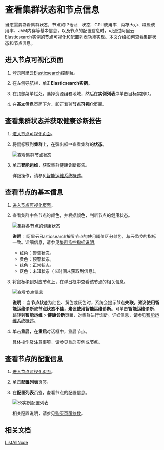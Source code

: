 # 查看集群状态和节点信息

当您需要查看集群状态，节点的IP地址、状态、CPU使用率、内存大小、磁盘使用率、JVM内存等基本信息，以及节点的配置信息时，可通过阿里云Elasticsearch实例的节点可视化和配置列表功能实现。本文介绍如何查看集群状态和节点信息。

## 进入节点可视化页面

1.  登录[阿里云Elasticsearch控制台](https://elasticsearch.console.aliyun.com/#/home)。

2.  在左侧导航栏，单击**Elasticsearch实例**。

3.  在顶部菜单栏处，选择资源组和地域，然后在**实例列表**中单击目标实例ID。

4.  在**基本信息**页面下方，即可看到**节点可视化**页面。


## 查看集群状态并获取健康诊断报告

1.  [进入节点可视化页面](#section_952_y3f_die)。

2.  将鼠标移到**集群**上，在弹出框中查看集群的**状态**。

    ![查看集群节点状态](https://static-aliyun-doc.oss-accelerate.aliyuncs.com/assets/img/zh-CN/0646359951/p88678.png)

3.  单击**智能运维**，获取集群健康诊断报告。

    详细操作，请参见[智能运维系统概述](/intl.zh-CN/Elasticsearch/运维/智能运维/智能运维系统概述.md)。


## 查看节点的基本信息

1.  [进入节点可视化页面](#section_952_y3f_die)。

2.  查看集群中各节点的颜色，并根据颜色，判断节点的健康状态。

    ![集群各节点的健康状态](https://static-aliyun-doc.oss-accelerate.aliyuncs.com/assets/img/zh-CN/0646359951/p57677.png)

    **说明：** 阿里云Elasticsearch按照节点的使用阈值区分颜色，与云监控的指标一致。详细信息，请参见[集群监控指标说明](/intl.zh-CN/Elasticsearch/集群监控报警/集群监控指标说明.md)。

    -   红色：警告状态。
    -   黄色：预警状态。
    -   绿色：正常状态。
    -   灰色：未知状态（长时间未获取到信息）。
3.  将鼠标移到对应节点上，在弹出框中查看该节点的相关信息。

    ![查看节点信息](https://static-aliyun-doc.oss-accelerate.aliyuncs.com/assets/img/zh-CN/0646359951/p57679.png)

    **说明：** 当**节点状态**为红色、黄色或灰色时，系统会提示**节点失联，建议使用智能运维诊断**或**节点状态不佳，建议使用智能运维诊断**。可单击**智能运维诊断**，跳转到**智能运维** \> **健康诊断**页面，对集群进行诊断。详细信息，请参见[智能运维系统概述](/intl.zh-CN/Elasticsearch/运维/智能运维/智能运维系统概述.md)。

4.  单击**重启**，在**重启**对话框中，重启节点。

    具体操作及注意事项，请参见[重启实例或节点](/intl.zh-CN/Elasticsearch/管理实例/重启实例或节点.md)。


## 查看节点的配置信息

1.  [进入节点可视化页面](#section_952_y3f_die)。

2.  单击**配置列表**页签。

3.  在**配置列表**页签，查看节点的配置信息。

    ![ES实例配置列表](https://static-aliyun-doc.oss-accelerate.aliyuncs.com/assets/img/zh-CN/4646359951/p50251.png)

    相关配置说明，请参见[购买页面参数](/intl.zh-CN/Elasticsearch/快速入门/步骤一：创建实例/购买页面参数.md)。


## 相关文档

[ListAllNode](/intl.zh-CN/API参考/Elasticsearch/实例管理/ListAllNode.md)

